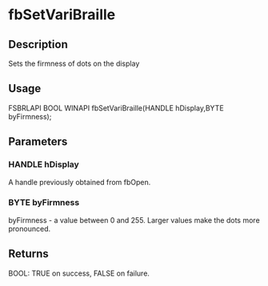 # fbSetVariBraille

## Description

Sets the firmness of dots on the display

## Usage

FSBRLAPI BOOL WINAPI fbSetVariBraille(HANDLE hDisplay,BYTE byFirmness);

## Parameters

### HANDLE hDisplay

A handle previously obtained from fbOpen.

### BYTE byFirmness

byFirmness - a value between 0 and 255. Larger values make the dots more
pronounced.

## Returns

BOOL: TRUE on success, FALSE on failure.
